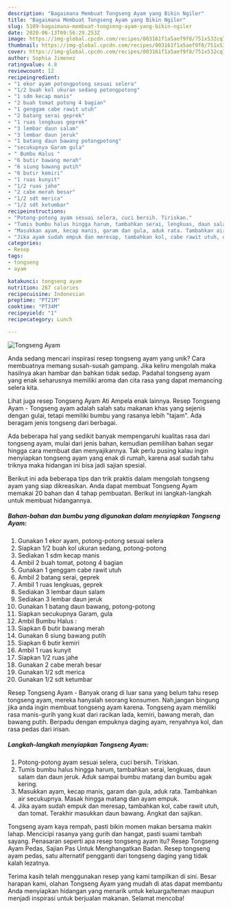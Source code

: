 ```yaml
---
description: "Bagaimana Membuat Tongseng Ayam yang Bikin Ngiler"
title: "Bagaimana Membuat Tongseng Ayam yang Bikin Ngiler"
slug: 5109-bagaimana-membuat-tongseng-ayam-yang-bikin-ngiler
date: 2020-06-13T09:56:29.253Z
image: https://img-global.cpcdn.com/recipes/003161f1a5aef9f8/751x532cq70/tongseng-ayam-foto-resep-utama.jpg
thumbnail: https://img-global.cpcdn.com/recipes/003161f1a5aef9f8/751x532cq70/tongseng-ayam-foto-resep-utama.jpg
cover: https://img-global.cpcdn.com/recipes/003161f1a5aef9f8/751x532cq70/tongseng-ayam-foto-resep-utama.jpg
author: Sophia Jimenez
ratingvalue: 4.8
reviewcount: 12
recipeingredient:
- "1 ekor ayam potongpotong sesuai selera"
- "1/2 buah kol ukuran sedang potongpotong"
- "1 sdm kecap manis"
- "2 buah tomat potong 4 bagian"
- "1 genggam cabe rawit utuh"
- "2 batang serai geprek"
- "1 ruas lengkuas geprek"
- "3 lembar daun salam"
- "3 lembar daun jeruk"
- "1 batang daun bawang potongpotong"
- "secukupnya Garam gula"
- " Bumbu Halus "
- "6 butir bawang merah"
- "6 siung bawang putih"
- "6 butir kemiri"
- "1 ruas kunyit"
- "1/2 ruas jahe"
- "2 cabe merah besar"
- "1/2 sdt merica"
- "1/2 sdt ketumbar"
recipeinstructions:
- "Potong-potong ayam sesuai selera, cuci bersih. Tiriskan."
- "Tumis bumbu halus hingga harum, tambahkan serai, lengkuas, daun salam dan daun jeruk. Aduk sampai bumbu matang dan bumbu agak kering."
- "Masukkan ayam, kecap manis, garam dan gula, aduk rata. Tambahkan air secukupnya. Masak hingga matang dan ayam empuk."
- "Jika ayam sudah empuk dan meresap, tambahkan kol, cabe rawit utuh, dan tomat. Terakhir masukkan daun bawang. Angkat dan sajikan."
categories:
- Resep
tags:
- tongseng
- ayam

katakunci: tongseng ayam 
nutrition: 267 calories
recipecuisine: Indonesian
preptime: "PT21M"
cooktime: "PT34M"
recipeyield: "1"
recipecategory: Lunch

---
```



![Tongseng Ayam](https://img-global.cpcdn.com/recipes/003161f1a5aef9f8/751x532cq70/tongseng-ayam-foto-resep-utama.jpg)

Anda sedang mencari inspirasi resep tongseng ayam yang unik? Cara membuatnya memang susah-susah gampang. Jika keliru mengolah maka hasilnya akan hambar dan bahkan tidak sedap. Padahal tongseng ayam yang enak seharusnya memiliki aroma dan cita rasa yang dapat memancing selera kita.

Lihat juga resep Tongseng Ayam Ati Ampela enak lainnya. Resep Tongseng Ayam - Tongseng ayam adalah salah satu makanan khas yang sejenis dengan gulai, tetapi memiliki bumbu yang rasanya lebih &#34;tajam&#34;. Ada beragam jenis tongseng dari berbagai.

Ada beberapa hal yang sedikit banyak mempengaruhi kualitas rasa dari tongseng ayam, mulai dari jenis bahan, kemudian pemilihan bahan segar hingga cara membuat dan menyajikannya. Tak perlu pusing kalau ingin menyiapkan tongseng ayam yang enak di rumah, karena asal sudah tahu triknya maka hidangan ini bisa jadi sajian spesial.


Berikut ini ada beberapa tips dan trik praktis dalam mengolah tongseng ayam yang siap dikreasikan. Anda dapat membuat Tongseng Ayam memakai 20 bahan dan 4 tahap pembuatan. Berikut ini langkah-langkah untuk membuat hidangannya.

<!--inarticleads1-->

##### Bahan-bahan dan bumbu yang digunakan dalam menyiapkan Tongseng Ayam:

1. Gunakan 1 ekor ayam, potong-potong sesuai selera
1. Siapkan 1/2 buah kol ukuran sedang, potong-potong
1. Sediakan 1 sdm kecap manis
1. Ambil 2 buah tomat, potong 4 bagian
1. Gunakan 1 genggam cabe rawit utuh
1. Ambil 2 batang serai, geprek
1. Ambil 1 ruas lengkuas, geprek
1. Sediakan 3 lembar daun salam
1. Sediakan 3 lembar daun jeruk
1. Gunakan 1 batang daun bawang, potong-potong
1. Siapkan secukupnya Garam, gula
1. Ambil  Bumbu Halus :
1. Siapkan 6 butir bawang merah
1. Gunakan 6 siung bawang putih
1. Siapkan 6 butir kemiri
1. Ambil 1 ruas kunyit
1. Siapkan 1/2 ruas jahe
1. Gunakan 2 cabe merah besar
1. Gunakan 1/2 sdt merica
1. Gunakan 1/2 sdt ketumbar


Resep Tongseng Ayam - Banyak orang di luar sana yang belum tahu resep tongseng ayam, mereka hanyalah seorang konsumen. Nah,jangan bingung jika anda ingin membuat tongseng ayam karena. Tongseng ayam memiliki rasa manis-gurih yang kuat dari racikan lada, kemiri, bawang merah, dan bawang putih. Berpadu dengan empuknya daging ayam, renyahnya kol, dan rasa pedas dari irisan. 

<!--inarticleads2-->

##### Langkah-langkah menyiapkan Tongseng Ayam:

1. Potong-potong ayam sesuai selera, cuci bersih. Tiriskan.
1. Tumis bumbu halus hingga harum, tambahkan serai, lengkuas, daun salam dan daun jeruk. Aduk sampai bumbu matang dan bumbu agak kering.
1. Masukkan ayam, kecap manis, garam dan gula, aduk rata. Tambahkan air secukupnya. Masak hingga matang dan ayam empuk.
1. Jika ayam sudah empuk dan meresap, tambahkan kol, cabe rawit utuh, dan tomat. Terakhir masukkan daun bawang. Angkat dan sajikan.


Tongseng ayam kaya rempah, pasti bikin momen makan bersama makin lahap. Mencicipi rasanya yang gurih dan hangat, pasti suami tambah sayang. Penasaran seperti apa resep tongseng ayam itu? Resep Tongseng Ayam Pedas, Sajian Pas Untuk Menghangatkan Badan. Resep tongseng ayam pedas, satu alternatif pengganti dari tongseng daging yang tidak kalah lezatnya. 

Terima kasih telah menggunakan resep yang kami tampilkan di sini. Besar harapan kami, olahan Tongseng Ayam yang mudah di atas dapat membantu Anda menyiapkan hidangan yang menarik untuk keluarga/teman maupun menjadi inspirasi untuk berjualan makanan. Selamat mencoba!
